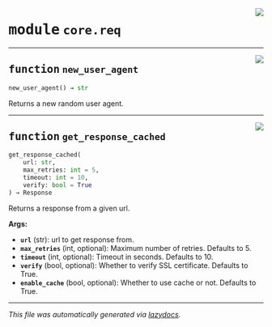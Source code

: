 <!-- markdownlint-disable -->

<a href="https://github.com/gabrielguarisa/brdata/blob/main/brdata/core/req.py#L0"><img align="right" style="float:right;" src="https://img.shields.io/badge/-source-cccccc?style=flat-square"></a>

# <kbd>module</kbd> `core.req`





---

<a href="https://github.com/gabrielguarisa/brdata/blob/main/brdata/core/req.py#L9"><img align="right" style="float:right;" src="https://img.shields.io/badge/-source-cccccc?style=flat-square"></a>

## <kbd>function</kbd> `new_user_agent`

```python
new_user_agent() → str
```

Returns a new random user agent. 


---

<a href="https://github.com/gabrielguarisa/brdata/blob/main/core/req/get_response_cached#L14"><img align="right" style="float:right;" src="https://img.shields.io/badge/-source-cccccc?style=flat-square"></a>

## <kbd>function</kbd> `get_response_cached`

```python
get_response_cached(
    url: str,
    max_retries: int = 5,
    timeout: int = 10,
    verify: bool = True
) → Response
```

Returns a response from a given url. 



**Args:**
 
 - <b>`url`</b> (str):  url to get response from. 
 - <b>`max_retries`</b> (int, optional):  Maximum number of retries. Defaults to 5. 
 - <b>`timeout`</b> (int, optional):  Timeout in seconds. Defaults to 10. 
 - <b>`verify`</b> (bool, optional):  Whether to verify SSL certificate. Defaults to True. 
 - <b>`enable_cache`</b> (bool, optional):  Whether to use cache or not. Defaults to True. 




---

_This file was automatically generated via [lazydocs](https://github.com/ml-tooling/lazydocs)._
